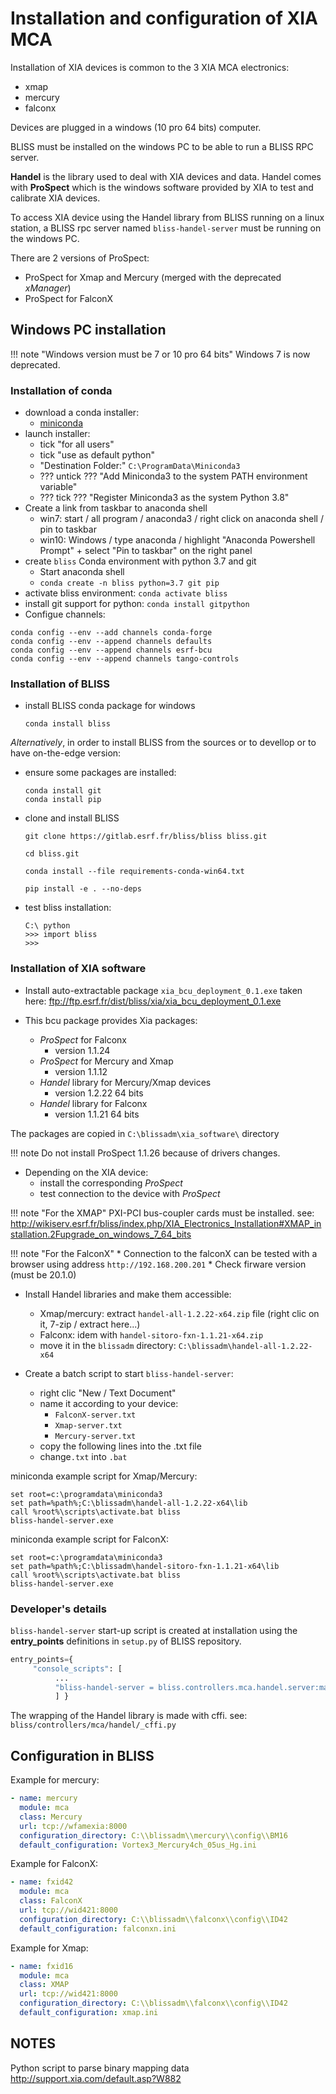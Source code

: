 # Installation and configuration of XIA MCA

Installation of XIA devices is common to the 3 XIA MCA electronics:

* xmap
* mercury
* falconx

Devices are plugged in a windows (10 pro 64 bits) computer.

BLISS must be installed on the windows PC to be able to run a BLISS RPC server.

**Handel** is the library used to deal with XIA devices and data. Handel comes
with **ProSpect** which is the windows software provided by XIA to test and
calibrate XIA devices.

To access XIA device using the Handel library from BLISS running on a linux
station, a BLISS rpc server named `bliss-handel-server` must be running on the
windows PC.


There are 2 versions of ProSpect:

* ProSpect for Xmap and Mercury (merged with the deprecated *xManager*)
* ProSpect for FalconX


## Windows PC installation

!!! note "Windows version must be 7 or 10 pro 64 bits"
    Windows 7 is now deprecated.

### Installation of conda

* download a conda installer:
    * [miniconda](https://repo.anaconda.com/miniconda/Miniconda3-latest-Windows-x86_64.exe)
* launch installer:
    * tick "for all users"
    * tick "use as default python"
    * "Destination Folder:" `C:\ProgramData\Miniconda3`
    * ??? untick ??? "Add Miniconda3 to the system PATH environment variable"
    * ??? tick ??? "Register Miniconda3 as the system Python 3.8"
* Create a link from taskbar to anaconda shell
    * win7: start / all program / anaconda3 / right click on anaconda shell / pin to taskbar
    * win10: Windows / type anaconda / highlight "Anaconda Powershell Prompt" + select "Pin to taskbar" on the right panel
* create `bliss` Conda environment with python 3.7 and git
    * Start anaconda shell
    * `conda create -n bliss python=3.7 git pip`
* activate bliss environment: `conda activate bliss`
* install git support for python: `conda install gitpython`
* Configue channels:
```
conda config --env --add channels conda-forge
conda config --env --append channels defaults
conda config --env --append channels esrf-bcu
conda config --env --append channels tango-controls
```

### Installation of BLISS

* install BLISS conda package for windows
    ```
    conda install bliss
    ```

*Alternatively*, in order to install BLISS from the sources or to devellop or to
have on-the-edge version:

* ensure some packages are installed:
    ```
    conda install git
    conda install pip
    ```
* clone and install BLISS
    ```
    git clone https://gitlab.esrf.fr/bliss/bliss bliss.git
    
    cd bliss.git
    
    conda install --file requirements-conda-win64.txt
    
    pip install -e . --no-deps
    ```

* test bliss installation:
    ```
    C:\ python
    >>> import bliss
    >>>
    ```


### Installation of XIA software

* Install auto-extractable package `xia_bcu_deployment_0.1.exe` taken here:
  ftp://ftp.esrf.fr/dist/bliss/xia/xia_bcu_deployment_0.1.exe

* This bcu package provides Xia packages:
    * *ProSpect* for Falconx
        * version 1.1.24
    * *ProSpect* for Mercury and Xmap
        * version 1.1.12
    * *Handel* library for Mercury/Xmap devices
        * version 1.2.22 64 bits
    * *Handel* library for Falconx
        * version 1.1.21 64 bits

The packages are copied in `C:\blissadm\xia_software\` directory

!!! note
    Do not install ProSpect 1.1.26 because of drivers changes.

* Depending on the XIA device:
    * install the corresponding *ProSpect*
    * test connection to the device with *ProSpect*

!!! note "For the XMAP"
    PXI-PCI bus-coupler cards must be installed. see:
    http://wikiserv.esrf.fr/bliss/index.php/XIA_Electronics_Installation#XMAP_installation.2Fupgrade_on_windows_7_64_bits

!!! note "For the FalconX"
    * Connection to the falconX can be tested with a browser using address `http://192.168.200.201`
    * Check firware version (must be 20.1.0)

* Install Handel libraries and make them accessible:
    * Xmap/mercury: extract `handel-all-1.2.22-x64.zip` file (right clic on it, 7-zip / extract here...)
    * Falconx: idem with `handel-sitoro-fxn-1.1.21-x64.zip`
    * move it in the `blissadm` directory: `C:\blissadm\handel-all-1.2.22-x64`

* Create a batch script to start `bliss-handel-server`:
    * right clic "New / Text Document"
    * name it according to your device:
        * `FalconX-server.txt`
        * `Xmap-server.txt`
        * `Mercury-server.txt`
    * copy the following lines into the .txt file
    * change`.txt` into `.bat`

miniconda example script for Xmap/Mercury:
```
set root=c:\programdata\miniconda3
set path=%path%;C:\blissadm\handel-all-1.2.22-x64\lib
call %root%\scripts\activate.bat bliss
bliss-handel-server.exe
```

miniconda example script for FalconX:
```
set root=c:\programdata\miniconda3
set path=%path%;C:\blissadm\handel-sitoro-fxn-1.1.21-x64\lib
call %root%\scripts\activate.bat bliss
bliss-handel-server.exe
```

### Developer's details

`bliss-handel-server` start-up script is created at installation using
the **entry_points** definitions in `setup.py` of BLISS repository.

```python
entry_points={
     "console_scripts": [
          ...
          "bliss-handel-server = bliss.controllers.mca.handel.server:main",
          ] }
```

The wrapping of the Handel library is made with cffi. see:
`bliss/controllers/mca/handel/_cffi.py`



## Configuration in BLISS


Example for mercury:
```yaml
- name: mercury
  module: mca
  class: Mercury
  url: tcp://wfamexia:8000
  configuration_directory: C:\\blissadm\\mercury\\config\\BM16
  default_configuration: Vortex3_Mercury4ch_05us_Hg.ini
```

Example for FalconX:
```yaml
- name: fxid42
  module: mca
  class: FalconX
  url: tcp://wid421:8000
  configuration_directory: C:\\blissadm\\falconx\\config\\ID42
  default_configuration: falconxn.ini
```

Example for Xmap:
```yaml
- name: fxid16
  module: mca
  class: XMAP
  url: tcp://wid421:8000
  configuration_directory: C:\\blissadm\\falconx\\config\\ID42
  default_configuration: xmap.ini

```

## NOTES

Python script to parse binary mapping data
http://support.xia.com/default.asp?W882


